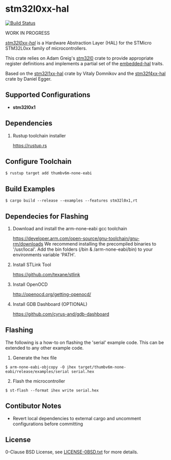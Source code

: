 stm32l0xx-hal
=============

[![Build Status](https://travis-ci.com/stm32-rs/stm32l0xx-hal.svg?branch=master)](https://travis-ci.com/stm32-rs/stm32l0xx-hal)

WORK IN PROGRESS

[_stm32l0xx-hal_](https://github.com/stm32-rs/stm32l0xx-hal) is a Hardware Abstraction Layer (HAL) for the STMicro STM32L0xx family of microcontrollers.

This crate relies on Adam Greig's [stm32l0](https://crates.io/crates/stm32l0) crate to provide appropriate register definitions and implements a partial set of the [embedded-hal](https://github.com/rust-embedded/embedded-hal) traits.

Based on the [stm32l1xx-hal](https://github.com/stm32-rs/stm32l1xx-hal) crate by Vitaly Domnikov and the [stm32f4xx-hal](https://github.com/stm32-rs/stm32f4xx-hal) crate by Daniel Egger.


Supported Configurations
------------------------

* __stm32l0x1__

Dependencies
---------

1. Rustup toolchain installer

    https://rustup.rs


Configure Toolchain
---------

`$ rustup target add thumbv6m-none-eabi`

Build Examples
---------

`$ cargo build --release --examples --features stm32l0x1,rt`

Dependecies for Flashing
---------

1. Download and install the arm-none-eabi gcc toolchain

	https://developer.arm.com/open-source/gnu-toolchain/gnu-rm/downloads
	We recommend installing the precompiled binaries to '/usr/local'. 
	Add the bin folders (/bin & /arm-none-eabi/bin) to your environments variable 'PATH'.

2. Install STLink Tool

	https://github.com/texane/stlink

3. Install OpenOCD

    http://openocd.org/getting-openocd/ 

4. Install GDB Dashboard (OPTIONAL)

	https://github.com/cyrus-and/gdb-dashboard

Flashing
---------

The following is a how-to on flashing the 'serial' example code. This can be extended to any other example code.

1. Generate the hex file
``` 
$ arm-none-eabi-objcopy -O ihex target/thumbv6m-none-eabi/release/examples/serial serial.hex
```

2. Flash the microcontroller
``` 
$ st-flash --format ihex write serial.hex
```

Contibutor Notes
---------

- Revert local dependencies to external cargo and uncomment configurations before committing

License
-------

0-Clause BSD License, see [LICENSE-0BSD.txt](LICENSE-0BSD.txt) for more details.
